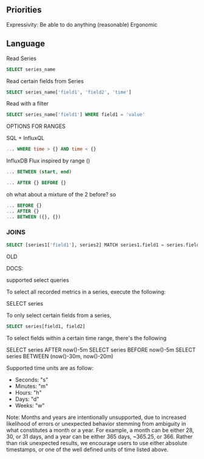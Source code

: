## Priorities

Expressivity: Be able to do anything (reasonable)
Ergonomic

## Language

Read Series
```sql
SELECT series_name
```

Read certain fields from Series
```sql
SELECT series_name['field1', 'field2', 'time']
```

Read with a filter
```sql
SELECT series_name['field1'] WHERE field1 = 'value'
```


OPTIONS FOR RANGES

SQL + InfluxQL
```sql
... WHERE time > {} AND time < {}
```

InfluxDB Flux inspired by range ()
```sql
... BETWEEN (start, end)
```

```sql
... AFTER {} BEFORE {}
```


oh what about a mixture of the 2 before? so
```sql
... BEFORE {}
... AFTER {}
... BETWEEN ({}, {})
```


### JOINS

```sql
SELECT [series1['field1'], series2] MATCH series1.field1 = series.field2
```


OLD

DOCS:

supported select queries

To select all recorded metrics in a series, execute the following:

SELECT series

To only select certain fields from a series,

```sql
SELECT series[field1, field2]
```

To select fields within a certain time range, there's the following

SELECT series AFTER now()-5m
SELECT series BEFORE now()-5m
SELECT series BETWEEN (now()-30m, now()-20m)

Supported time units are as follow:

- Seconds: "s"
- Minutes: "m"
- Hours: "h"
- Days: "d"
- Weeks: "w"

Note: Months and years are intentionally unsupported, due to increased likelihood of errors or
unexpected behavior stemming from ambiguity in what constitutes a month or a year. For example, a
month can be either 28, 30, or 31 days, and a year can be either 365 days, ~365.25, or 366. Rather
than risk unexpected results, we encourage users to use either absolute timestamps, or one of the
well defined units of time listed above.
